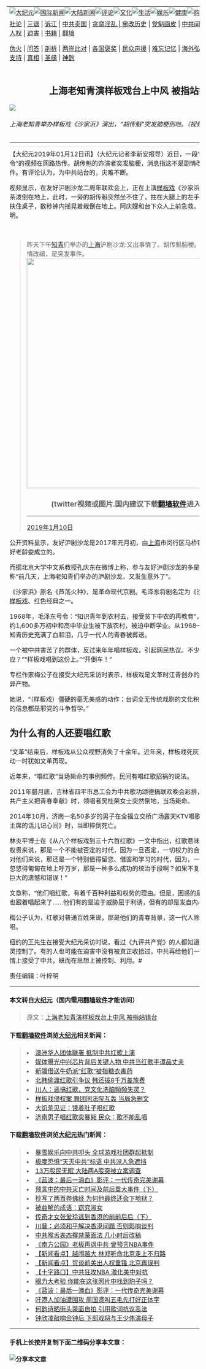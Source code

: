 <a name="1" id="1" target="_blank"></a><span id="1"></span>
<table border="0"><tr><td colspan="2" VALIGN=TOP><a href="https://github.com/woywz155/djy/blob/master/gb/nsc413.md#1"><img src="https://raw.githubusercontent.com/woywz155/www/master/t/djy/1.jpg" title="大纪元"></a><a href="https://github.com/woywz155/djy/blob/master/gb/n24hr.md#1"><img src="https://raw.githubusercontent.com/woywz155/www/master/t/djy/3.jpg" title="国际新闻"></a><a href="https://github.com/woywz155/djy/blob/master/gb/nsc413.md#1"><img src="https://raw.githubusercontent.com/woywz155/www/master/t/djy/4.jpg" title="大陆新闻"></a><a href="https://github.com/woywz155/djy/blob/master/gb/news392.md#1"><img src="https://raw.githubusercontent.com/woywz155/www/master/t/djy/5.jpg" title="评论"></a><a href="https://github.com/woywz155/djy/blob/master/gb/news2007.md#1"><img src="https://raw.githubusercontent.com/woywz155/www/master/t/djy/6.jpg" title="文化"></a><a href="https://github.com/woywz155/djy/blob/master/gb/news2008.md#1"><img src="https://raw.githubusercontent.com/woywz155/www/master/t/djy/7.jpg" title="生活"></a><a href="https://github.com/woywz155/djy/blob/master/gb/ncyule.md#1"><img src="https://raw.githubusercontent.com/woywz155/www/master/t/djy/8.jpg" title="娱乐"></a><a href="https://github.com/woywz155/djy/blob/master/gb/nsc1002.md#1"><img src="https://raw.githubusercontent.com/woywz155/www/master/t/djy/9.jpg" title="健康"><a href="https://www.youlucky.com"><img src="https://raw.githubusercontent.com/woywz155/www/master/t/djy/10.jpg" title="购物"></a><a href="https://www.supportepoch.org/donation?utm_medium=epochtimes&utm_source=referral&utm_campaign=donate_button_djyhomepage"><img src="https://raw.githubusercontent.com/woywz155/www/master/t/djy/12.jpg" title="捐款"></a></td></tr>
<tr><td colspan="2" VALIGN=TOP><a target="_blank" href="https://git.io/fjCRf">社论</a> | <a target="_blank" href="https://github.com/woywz155/djy/blob/master/gb/nf5657.md#1">三退</a> | <a target="_blank" href="https://github.com/woywz155/djy/blob/master/gb/nf6123.md#1">诉江</a> | <a target="_blank" href="https://github.com/woywz155/djy/blob/master/gb/nf1176117.md#1">中共卖国</a> | <a target="_blank" href="https://github.com/woywz155/djy/blob/master/gb/nf5773.md#1">贪腐淫乱 | <a target="_blank" href="https://github.com/woywz155/djy/blob/master/gb/nf1176115.md#1">窜改历史</a> | <a target="_blank" href="https://github.com/woywz155/djy/blob/master/gb/nf1176107.md#1">党魁画皮</a> | <a target="_blank" href="https://github.com/woywz155/djy/blob/master/gb/nf1320400.md#1">中共间谍</a> | <a target="_blank" href="https://github.com/woywz155/djy/blob/master/gb/nf1176114.md#1">破坏传统</a> | <a target="_blank" href="https://github.com/woywz155/djy/blob/master/gb/nf5287.md#1">恶贯满盈</a> | <a target="_blank" href="https://github.com/woywz155/djy/blob/master/gb/ncid278.md#1">人权</a> | <a target="_blank" href="https://github.com/woywz155/djy/blob/master/gb/nf1176111.md#1">迫害</a> | <a target="_blank" href="https://github.com/woywz155/djy/blob/master/gb/nf1235328.md#1">书籍</a> | <a target="_blank" href="https://github.com/woywz155/www/blob/master/README.md?zsrh#1">翻墙</a></p><p><a target="_blank" href="https://github.com/woywz155/djy/blob/master/gb/nf5562.md#1">伪火</a> | <a target="_blank" href="https://github.com/woywz155/djy/blob/master/gb/nf4378.md#1">问答</a> | <a target="_blank" href="https://github.com/woywz155/djy/blob/master/gb/nf5792.md#1">剖析</a> | <a target="_blank" href="https://github.com/woywz155/djy/blob/master/gb/nf5735.md#1">两岸比对</a> | <a target="_blank" href="https://github.com/woywz155/djy/blob/master/gb/nf6119.md#1">各国褒奖</a> | <a target="_blank" href="https://github.com/woywz155/djy/blob/master/gb/nf6120.md#1">民众声援</a> | <a target="_blank" href="https://github.com/woywz155/djy/blob/master/gb/nf1188594.md#1">难忘记忆</a> | <a target="_blank" href="https://github.com/woywz155/djy/blob/master/gb/nf3180.md#1">海外弘传</a> | <a target="_blank" href="https://github.com/woywz155/djy/blob/master/gb/nf5410.md#1">万人上访</a> | <a target="_blank" href="https://github.com/woywz155/ntdtv/blob/master/gb/prog1530_1.md#1">和平抗议</a> | <a target="_blank" href="https://github.com/woywz155/djy/blob/master/gb/nf4386.md#1">支持</a> | <a target="_blank" href="https://github.com/woywz155/djy/blob/master/gb/nf4389.md#1">真相</a> | <a target="_blank" href="https://github.com/woywz155/djy/blob/master/gb/nf5790.md#1">圣缘</a> | <a target="_blank" href="https://github.com/woywz155/djy/blob/master/gb/nf4786.md#1">神韵</a></td></tr>
<tr><td VALIGN=TOP width="626"><h2 align=center>上海老知青演样板戏台上中风 被指站错台</h2>
<img src="http://i.epochtimes.com/assets/uploads/2019/01/22_meitu_2-600x400.jpg" />
<h6>上海老知青举办样板戏《沙家浜》演出，“胡传魁”突发脑梗倒地。（视频截图）
</h6>
<hr>
<p>【大纪元2019年01月12日讯】（大纪元记者李新安报导）近日，一段“阿庆嫂急救胡司令”的视频在网路热传。胡传魁的饰演者突发脑梗，消息指这不是剧情改编，而是突发事件。有评论认为，为中共站台的，灾难不断。</p>
<p>视频显示，在友好沪剧沙龙二周年联欢会上，正在上演<a href="https://github.com/woywz155/djy/blob/master/gb/tag/%E6%A0%B7%E6%9D%BF%E6%88%8F.md">样板戏</a>《沙家浜》，阿庆嫂将一杯残茶泼倒在地上，此时，一旁的胡传魁突然坐不住了，拄在大腿上的左手脱落，他试图用右手扶住桌子，数秒钟内摇晃着栽倒在地上。阿庆嫂和台下众人上前急救。目前该演员情况不明。</p>
</p>
<p>&nbsp;</p>
<blockquote class="twitter-tweet" data-lang="zh-cn">
<p dir="ltr" lang="zh">昨天下午<a href="https://github.com/woywz155/djy/blob/master/gb/tag/%E7%9F%A5%E9%9D%92.md">知青</a>们举办的<a href="https://github.com/woywz155/djy/blob/master/gb/tag/%E4%B8%8A%E6%B5%B7.md">上海</a>沪剧沙龙:又出事情了。胡传魁脑梗。阿庆嫂急救。不是剧情改编，是突发事件。 <a href="https://t.co/93ttk42a5x"></a><img width="600" src="https://raw.githubusercontent.com/woywz155/www/master/t/ntdtv/twitter.jpg" ><h3 align=center>(twitter视频或图片.国内建议下载<a href="https://git.io/JesJV">翻墙软件</a>进入原文观看)</h3><hr><a href="93ttk42a5x</a></p>
<p>— 一片竹叶 (@douguan) <a href="https://twitter.com/douguan/status/1083286616658059264?ref_src=twsrc%5Etfw">2019年1月10日</a></p></blockquote>
<p><a async src="https://platform.twitter.com/widgets.js" charset="utf-8"></a>
<p>公开资料显示，友好沪剧沙龙是2017年元月初，由<a href="https://github.com/woywz155/djy/blob/master/gb/tag/%E4%B8%8A%E6%B5%B7.md">上海</a>市闵行区马桥镇友好村村委会、友好老龄委成立的。</p>
<p>而据北京大学中文系教授孔庆东在微博上称，参与友好沪剧沙龙的多是上海老<a href="https://github.com/woywz155/djy/blob/master/gb/tag/%E7%9F%A5%E9%9D%92.md">知青</a>。并称“前几天，上海老知青们举办的沪剧沙龙，又发生意外了”。</p>
<p>《沙家浜》原名《芦荡火种》，是革命现代京剧。毛泽东将剧名定为《沙家浜》，此剧被列为<a href="https://github.com/woywz155/djy/blob/master/gb/tag/%E6%A0%B7%E6%9D%BF%E6%88%8F.md">样板戏</a>、红色经典之一。</p>
<p>1968年，毛泽东号令：“知识青年到农村去，接受贫下中农的再教育”，文革十多年中，大约1,600多万初中和高中毕业生被下放农村，被迫中断学业。从1968—1978年的十年间，知青历史充满了血和泪，几乎一代人的青春被葬送。</p>
<p>一个被中共害苦了的群体，反过来年年唱样板戏，引起网民热议。不少网民表示，“不信报应？”“样板戏唱到这份上。”“开倒车！”</p>
<p>专栏作家梅公子在接受大纪元采访时表示，样板戏是文革时江青创办的新剧种，本身就是变异产物。</p>
<p>她说，“（样板戏）僵硬的毫无美感的动作；台词全无传统戏剧的文化积淀与优美辞藻；传递的信息都是邪党的斗争哲学。”</p>
<h2>为什么有的人还要唱红歌</h2>
<p>“文革”结束后，样板戏从公众视野消失了十余年。近年来，样板戏死灰复燃，重庆的红歌运动一时犹如文革再现。</p>
<p>近年来，“唱红歌”当场毙命的事例频传。民间有唱红歌招祸的说法。</p>
<p>2011年腊月底，吉林省四平市总工会为中共歌功颂德搞联欢晚会彩排，在进行合唱《我为共产主义把青春奉献》时，领唱者吴桂荣女士突然倒地，当场毙命。</p>
<p>2014年10月，济南一名50多岁的男子在全福立交桥广场露天KTV唱歌，在唱到第二首《毛主席的话儿记心间》时，当即摔倒死亡。</p>
<p>林炎平博士在《从八个样板戏到三十六首红歌》一文中指出，红歌意味着什么？“对于一些权贵来说，那是一个不能被否定的时代，因为一旦否定，一切权力的合法性就不复存在了。对他们来说，那还是一个特别值得留恋、借鉴和学习的时代，因为，一个人可以把这么多人忽悠得匍匐在地上呼万岁，那是一种多么成功的统治手段啊？如果不复制之，那是一个多么巨大的遗憾和错误！”</p>
<p>文章称，“他们唱红歌，有着千百种利益和权势的理由。但是，困惑的是那些地方的老百姓也跟着唱起来了……他们有的是迫于威胁屈于利诱，但有的却是发自内心的。”</p>
<p>梅公子认为，红歌对普通百姓来说，那是他们的青春背景，这一代人除了唱红歌外，无歌可唱。</p>
<p>纽约的王先生在接受大纪元采访时说，看过《九评共产党》的人都知道，这些人是被共产邪灵控制了。有的人也可能在迫害中没有被真正收拾过，中共再给他们一些好处，他们就从感情上接受了中共，既而在思想上被控制、利用。#</p>
<p>责任编辑：叶梓明</p>
<hr>

#### 本文转自<a href="http://www.epochtimes.com">大纪元</a>（国内需用<a href="https://git.io/JesJV">翻墙软件</a>才能访问）
> 原文：<a href="http://www.epochtimes.com/gb/19/1/12/n10969718.htm">上海老知青演样板戏台上中风 被指站错台</a>
#### 下载<a href="https://git.io/JesJV">翻墙软件</a>浏览<a href="http://www.epochtimes.com">大纪元</a>相关新闻：
> <li><a href="http://www.epochtimes.com/gb/18/10/24/n10804469.htm">澳洲华人团体联署 抵制中共红歌上演</a></li>
> <li><a href="http://www.epochtimes.com/gb/18/4/22/n10326590.htm">媒体曝光中兴芯片背后关键人物 中共当红歌手谭晶丈夫</a></li>
> <li><a href="http://www.epochtimes.com/gb/18/4/19/n10318717.htm">新疆借送牛奶派“红歌”被指糖衣毒药</a></li>
> <li><a href="http://www.epochtimes.com/gb/18/2/14/n10143778.htm">北韩偷渡红歌引争议 韩还拨8千万差旅费</a></li>
> <li><a href="http://www.epochtimes.com/gb/18/1/31/n10101478.htm">川人：恶搞红歌，党文化洗脑频频失灵？</a></li>
> <li><a href="http://www.epochtimes.com/gb/18/1/3/n10022404.htm">样板戏侵权案 舞团同法院互轰 当局急删文</a></li>
> <li><a href="http://www.epochtimes.com/gb/17/2/6/n8780116.htm">大饥荒见证：饿着肚子唱红歌</a></li>
> <li><a href="https://github.com/woywz155/djy/blob/master/gb/14/10/9/n4268323.md">济南男子唱红歌突暴毙 民众：歌不能乱唱</a></li>

#### 下载<a href="https://git.io/JesJV">翻墙软件</a>浏览<a href="http://www.epochtimes.com">大纪元</a>热门新闻：
> <li><a href="http://www.epochtimes.com/gb/19/10/9/n11578774.htm">暴雪娱乐向中共叩头 全球游戏社团群起抵制</a></li>
> <li><a href="http://www.epochtimes.com/gb/19/10/9/n11579361.htm">极度恐惧“天灭中共”标语 中共派人急遮挡</a></li>
> <li><a href="http://www.epochtimes.com/gb/19/10/9/n11578834.htm">13万股民无眠 大陆两A股突被立案调查</a></li>
> <li><a href="http://www.epochtimes.com/gb/19/10/8/n11576651.htm">《蓝波：最后一滴血》影评：一代传奇完美谢幕</a></li>
> <li><a href="http://www.epochtimes.com/gb/19/9/29/n11554590.htm">预言中的中共灭亡时间及前后重大事件（下）</a></li>
> <li><a href="http://www.epochtimes.com/gb/19/10/2/n11563670.htm">抄写了两百卷佛经 为何他最终还会下地狱？</a></li>
> <li><a href="http://www.epochtimes.com/gb/19/10/4/n11568273.htm">被曲解的成语：窈窕淑女</a></li>
> <li><a href="http://www.epochtimes.com/gb/19/10/2/n11563658.htm">传奇才女张爱玲逃到香港的前前后后（下）</a></li>
> <li><a href="http://www.epochtimes.com/gb/19/10/7/n11574818.htm">川普：必须和平解决香港问题 否则影响谈判</a></li>
> <li><a href="http://www.epochtimes.com/gb/19/10/8/n11575068.htm">中共喉舌表态撑禁蒙面法 几小时后改稿</a></li>
> <li><a href="http://www.epochtimes.com/gb/19/10/8/n11575756.htm">《南方公园》老板再讽中共 曾预言NBA事件</a></li>
> <li><a href="http://www.epochtimes.com/gb/19/10/7/n11574050.htm">【新闻看点】越闹越大 林郑听命北京走上不归路</a></li>
> <li><a href="http://www.epochtimes.com/gb/19/10/8/n11576773.htm">【新闻看点】贸谈前美出人权重锤 北京再误判</a></li>
> <li><a href="http://www.epochtimes.com/gb/19/10/9/n11577274.htm">【十字路口】中共狂攻NBA 激化美中对抗</a></li>
> <li><a href="http://www.epochtimes.com/gb/19/10/9/n11577534.htm">眼力大考验 你能在这张照片中找到豹子吗？</a></li>
> <li><a href="http://www.epochtimes.com/gb/19/10/8/n11576651.htm">《蓝波：最后一滴血》影评：一代传奇完美谢幕</a></li>
> <li><a href="http://www.epochtimes.com/gb/19/10/7/n11574274.htm">吁港人加油遭围攻 周国贤叫五毛先打好正体字</a></li>
> <li><a href="http://www.epochtimes.com/gb/19/10/7/n11574643.htm">何韵诗晒街头蒙面自拍 引用歌词抗议恶法</a></li>
> <li><a href="http://www.epochtimes.com/gb/19/10/9/n11578053.htm">钟欣凌敲响金钟后 下部戏将与王少伟演母子</a></li>
<hr>

#### 手机上长按并复制下面二维码分享本文章：<br><br><img src="http://www.hehaibao.com/qr/index.php?m=1&e=L&p=10&t=&d=https://github.com/woywz155/djy/blob/master/gb/19/1/12/n10969718.md%231" title="分享本文章"></td><td VALIGN=TOP><a href="https://github.com/woywz155/djy/blob/master/gb/16/1/21/n4622075.md?dfh#1" target="_blank"><img src="https://raw.githubusercontent.com/woywz155/djy/master/gb/300/wei-f1.jpg" title="中共的伪火骗局"  alt="中共的伪火骗局"></a><br><a href="https://github.com/woywz155/yh/blob/master/README.md?dfh#1" target="_blank"><img src="https://raw.githubusercontent.com/woywz155/djy/master/gb/300/yong-h.jpg" title="永恒的见证"  alt="永恒的见证"></a><br><a href="https://github.com/woywz155/djy/blob/master/gb/13/9/29/n3974789.md?dfh#1" target="_blank"><img src="https://raw.githubusercontent.com/woywz155/djy/master/gb/300/shang-lnz.jpg" title="善良女子被中共投男牢"  alt="善良女子被中共投男牢"></a><br><a href="https://github.com/woywz155/djy/blob/master/gb/16/3/16/n4663449.md?dfh#1" target="_blank"><img src="https://raw.githubusercontent.com/woywz155/djy/master/gb/300/huo-z3.jpg" title="警卫目击活摘器官"  alt="警卫目击活摘器官"></a><br><a href="https://github.com/woywz155/djy/blob/master/gb/16/8/7/n8177641.md?dfh#1" target="_blank"><img src="https://raw.githubusercontent.com/woywz155/djy/master/gb/300/huo-z4.jpg" title="证人描述活摘恐怖"  alt="证人描述活摘恐怖"></a><br><a href="https://github.com/woywz155/djy/blob/master/gb/10/4/19/n2881569.md?dfh#1" target="_blank"><img src="https://raw.githubusercontent.com/woywz155/djy/master/gb/300/huo-z1.jpg" title="揭开活摘器官黑幕"  alt="揭开活摘器官黑幕"></a><br><a href="https://github.com/woywz155/djy/blob/master/gb/10/11/7/n3077476.md?dfh#1" target="_blank"><img src="https://raw.githubusercontent.com/woywz155/djy/master/gb/300/ma-ks.jpg" title="马克思的成魔之路"  alt="马克思的成魔之路"></a><br><a href="https://github.com/woywz155/djy/blob/master/gb/14/6/9/n4173977.md?dfh#1" target="_blank"><img src="https://raw.githubusercontent.com/woywz155/djy/master/gb/300/chang-zs.jpg" title="藏字石 蕴天机"  alt="藏字石 蕴天机"></a><br><a href="https://github.com/woywz155/djy/blob/master/gb/18/5/10/n10381511.md?dfh#1" target="_blank"><img src="https://raw.githubusercontent.com/woywz155/djy/master/gb/300/st1.jpg" title="关注3亿人三退"  alt="关注3亿人三退"></a><br><a href="https://github.com/woywz155/djy/blob/master/gb/18/3/21/n10237682.md?dfh#1" target="_blank"><img src="https://raw.githubusercontent.com/woywz155/djy/master/gb/300/jie-t.jpg" title="解体中共复兴中华"  alt="解体中共复兴中华"></a><br><a href="https://github.com/woywz155/djy/blob/master/gb/9/2/9/n2422991.md?dfh#1" target="_blank"><img src="https://raw.githubusercontent.com/woywz155/djy/master/gb/300/gao-zs.jpg" title="中共迫害良心律师"  alt="中共迫害良心律师"></a><br><a href="https://github.com/woywz155/djy/blob/master/gb/18/12/9/n10900044.md?dfh#1" target="_blank"><img src="https://raw.githubusercontent.com/woywz155/djy/master/gb/300/sj1.jpg" title="303万人举报江泽民"  alt="303万人举报江泽民"></a><br><a href="https://github.com/woywz155/djy/blob/master/gb/18/8/28/n10672014.md?dfh#1" target="_blank"><img src="https://raw.githubusercontent.com/woywz155/djy/master/gb/300/sj2.jpg" title="这些官员为何起诉江泽民"  alt="这些官员为何起诉江泽民"></a><br><a href="https://github.com/woywz155/djy/blob/master/gb/8/12/18/n2367165.md?dfh#1" target="_blank"><img src="https://raw.githubusercontent.com/woywz155/djy/master/gb/300/liangan.jpg" title="海峡两岸的强烈对比"  alt="海峡两岸的强烈对比"></a><br><a href="https://github.com/woywz155/djy/blob/master/gb/15/5/5/n4427238.md?dfh#1" target="_blank"><img src="https://raw.githubusercontent.com/woywz155/djy/master/gb/300/jia-ndzl.jpg" title="加拿大总理的贺信"  alt="加拿大总理的贺信"></a><br><a href="https://github.com/woywz155/djy/blob/master/gb/11/6/17/n3289382.md?dfh#1" target="_blank"><img src="https://raw.githubusercontent.com/woywz155/djy/master/gb/300/xiao-wd.jpg" title="探寻真相兼听则明"  alt="探寻真相兼听则明"></a><br><a href="https://github.com/woywz155/djy/blob/master/gb/18/10/27/n10812623.md?dfh#1" target="_blank"><img src="https://raw.githubusercontent.com/woywz155/djy/master/gb/300/yindu.jpg" title="印度媒体报道东方"  alt="印度媒体报道东方"></a><br><a href="https://github.com/woywz155/djy/blob/master/gb/18/6/9/n10469652.md?dfh#1" target="_blank"><img src="https://raw.githubusercontent.com/woywz155/djy/master/gb/300/xie-j.jpg" title="不一样的海外校园"  alt="不一样的海外校园"></a><br><a href="https://github.com/woywz155/djy/blob/master/gb/7/4/5/n1669415.md?dfh#1" target="_blank"><img src="https://raw.githubusercontent.com/woywz155/djy/master/gb/300/li-up.jpg" title="从大师到徒弟的传奇"  alt="从大师到徒弟的传奇"></a><br><a href="https://github.com/woywz155/djy/blob/master/gb/17/5/26/n9191512.md?dfh#1" target="_blank"><img src="https://raw.githubusercontent.com/woywz155/djy/master/gb/300/zfl2.jpg" title="亿万人与东方一本奇书"  alt="亿万人与东方一本奇书"></a><br><a href="https://github.com/woywz155/djy/blob/master/gb/13/11/27/n4020290.md?dfh#1" target="_blank"><img src="https://raw.githubusercontent.com/woywz155/djy/master/gb/300/zhen-h.jpg" title="大陆见不到的震撼场面"  alt="大陆见不到的震撼场面"></a><br><a href="https://github.com/woywz155/djy/blob/master/gb/15/7/17/n4482910.md?dfh#1" target="_blank"><img src="https://raw.githubusercontent.com/woywz155/djy/master/gb/300/dalu-sk.jpg" title="人心向善 大陆当初盛况"  alt="人心向善 大陆当初盛况"></a><br><a href="https://github.com/woywz155/djy/blob/master/gb/9/10/15/n2689419.md?dfh#1" target="_blank"><img src="https://raw.githubusercontent.com/woywz155/djy/master/gb/300/zfl1.jpg" title="追寻真理 这书讲什么"  alt="追寻真理 这书讲什么"></a><br><a href="https://github.com/woywz155/www/blob/master/README.md?dfh#1" target="_blank"><img src="https://raw.githubusercontent.com/woywz155/djy/master/gb/300/fq1.jpg" title="下载免费翻墙软件"  alt="下载免费翻墙软件"></a><br></td></tr></table>
